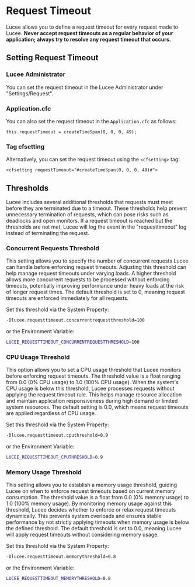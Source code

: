 <!--
{
  "title": "Request Timeout",
  "id": "request-timeout",
  "description": "Learn how to use request timeout correctly with Lucee.",
  "keywords": [
    "request timeout",
    "timeout",
    "memory",
    "cpu",
    "Concurrent Requests",
    "Administrator",
    "Application.cfc",
    "cfsetting",
    "Threshold"
  ]
}
-->

# Request Timeout

Lucee allows you to define a request timeout for every request made to Lucee. **Never accept request timeouts as a regular behavior of your application; always try to resolve any request timeout that occurs.**

## Setting Request Timeout

### Lucee Administrator
You can set the request timeout in the Lucee Administrator under "Settings/Request".

### Application.cfc
You can also set the request timeout in the `Application.cfc` as follows:

```luceescript
this.requestTimeout = createTimeSpan(0, 0, 0, 49);
```

### Tag cfsetting
Alternatively, you can set the request timeout using the `<cfsetting>` tag:

```luceetag
<cfsetting requestTimeout="#createTimeSpan(0, 0, 0, 49)#">
```

## Thresholds

Lucee includes several additional thresholds that requests must meet before they are terminated due to a timeout. These thresholds help prevent unnecessary termination of requests, which can pose risks such as deadlocks and open monitors. If a request timeout is reached but the thresholds are not met, Lucee will log the event in the "requesttimeout" log instead of terminating the request.

### Concurrent Requests Threshold
This setting allows you to specify the number of concurrent requests Lucee can handle before enforcing request timeouts. Adjusting this threshold can help manage request timeouts under varying loads. A higher threshold allows more concurrent requests to be processed without enforcing timeouts, potentially improving performance under heavy loads at the risk of longer request times. The default threshold is set to 0, meaning request timeouts are enforced immediately for all requests. 

Set this threshold via the System Property:
```sh
-Dlucee.requesttimeout.concurrentrequestthreshold=100
```
or the Environment Variable:
```sh
LUCEE_REQUESTTIMEOUT_CONCURRENTREQUESTTHRESHOLD=100
```

### CPU Usage Threshold
This option allows you to set a CPU usage threshold that Lucee monitors before enforcing request timeouts. The threshold value is a float ranging from 0.0 (0% CPU usage) to 1.0 (100% CPU usage). When the system's CPU usage is below this threshold, Lucee processes requests without applying the request timeout rule. This helps manage resource allocation and maintain application responsiveness during high demand or limited system resources. The default setting is 0.0, which means request timeouts are applied regardless of CPU usage.

Set this threshold via the System Property:
```sh
-Dlucee.requesttimeout.cputhreshold=0.9
```
or the Environment Variable:
```sh
LUCEE_REQUESTTIMEOUT_CPUTHRESHOLD=0.9
```

### Memory Usage Threshold
This setting allows you to establish a memory usage threshold, guiding Lucee on when to enforce request timeouts based on current memory consumption. The threshold value is a float from 0.0 (0% memory usage) to 1.0 (100% memory usage). By monitoring memory usage against this threshold, Lucee decides whether to enforce or relax request timeouts dynamically. This prevents system overloads and ensures stable performance by not strictly applying timeouts when memory usage is below the defined threshold. The default threshold is set to 0.0, meaning Lucee will apply request timeouts without considering memory usage.

Set this threshold via the System Property:
```sh
-Dlucee.requesttimeout.memorythreshold=0.8
```
or the Environment Variable:
```sh
LUCEE_REQUESTTIMEOUT_MEMORYTHRESHOLD=0.8
```
